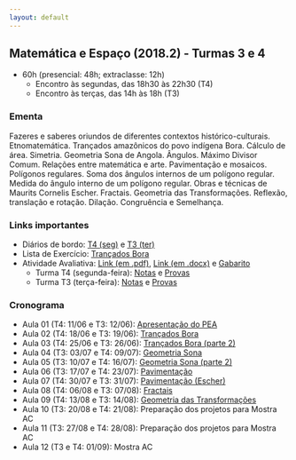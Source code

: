 ```yaml
---
layout: default
---
```


## Matemática e Espaço (2018.2) - Turmas 3 e 4
+ 60h (presencial: 48h; extraclasse: 12h)
  + Encontro às segundas, das 18h30 às 22h30 (T4)
  + Encontro às terças, das 14h às 18h (T3)

### Ementa
Fazeres e saberes oriundos de diferentes contextos histórico-culturais. Etnomatemática. Trançados amazônicos do povo indígena Bora. Cálculo de área. Simetria. Geometria Sona de Angola. Ângulos. Máximo Divisor Comum. Relações entre matemática e arte. Pavimentação e mosaicos. Polígonos regulares. Soma dos ângulos internos de um polígono regular. Medida do ângulo interno de um polígono regular. Obras e técnicas de Maurits Cornelis Escher. Fractais. Geometria das Transformações. Reflexão, translação e rotação. Dilação. Congruência e Semelhança.

### Links importantes
+ Diários de bordo: [T4 (seg)](https://docs.google.com/spreadsheets/d/1bFnRKRkbE44TQTRgdxqkLNxrGOlUUijVSy-07JJZ6Ms/edit?usp=sharing) e [T3 (ter)](https://docs.google.com/spreadsheets/d/1JFv5T_gZCs_wYqYmhdl9hpiooSWTyFVqRBJMPEuye-k/edit?usp=sharing)
+ Lista de Exercício: [Trançados Bora](https://www.dropbox.com/s/5uhw0tvhrv6ywpu/Lista01.pdf?dl=0)
+ Atividade Avaliativa: [Link (em .pdf)](https://www.dropbox.com/s/a8rdvzz7m2sejxo/ME-prova.pdf?dl=0), [Link (em .docx)](https://www.dropbox.com/s/lk6x3fyt5pparx4/ME-prova.docx?dl=0) e [Gabarito](https://www.dropbox.com/s/00crskc7p5bllqv/ME-prova-gabarito.pdf?dl=0)
  + Turma T4 (segunda-feira): [Notas](https://docs.google.com/spreadsheets/d/1f--1bnhEXS9-aE7ZJUoFald_Lac8aMG7xhYcdmxrSRk/edit?usp=sharing) e [Provas](https://drive.google.com/drive/folders/1sSWZQdTTxkhZWNTW4nq9HbuLfdUQ-DTk?usp=sharing)
  + Turma T3 (terça-feira): [Notas](https://docs.google.com/spreadsheets/d/1ktRgbRtuOOiSwuN1Jehj7n9S34Kg-C74QEyOzlaB3RU/edit?usp=sharing) e [Provas](https://drive.google.com/drive/folders/1o8WU33jgFn4InBK8Z4KKW6AzaNYusr-T?usp=sharing)


### Cronograma
+ Aula 01 (T4: 11/06 e T3: 12/06): [Apresentação do PEA](https://www.dropbox.com/s/dw5s1sqxv7bj6gz/aula01-ME.pdf?dl=0)
+ Aula 02 (T4: 18/06 e T3: 19/06): [Trançados Bora](https://www.dropbox.com/s/xe9y13v5dpcnlxa/aula02-ME.pdf?dl=0)
+ Aula 03 (T4: 25/06 e T3: 26/06): [Trançados Bora (parte 2)](https://www.dropbox.com/s/prr2nayfuaasyvu/aula03-ME.pdf?dl=0)
+ Aula 04 (T3: 03/07 e T4: 09/07): [Geometria Sona](https://www.dropbox.com/s/e00l4vhp4vu5ap0/aula04-ME.pdf?dl=0)
+ Aula 05 (T3: 10/07 e T4: 16/07): [Geometria Sona (parte 2)](https://www.dropbox.com/s/waah3p2ern6kpyy/aula05-ME.pdf?dl=0)
+ Aula 06 (T3: 17/07 e T4: 23/07): [Pavimentação](https://www.dropbox.com/s/4fmje6f21jipepa/aula06-ME.pdf?dl=0)
+ Aula 07 (T4: 30/07 e T3: 31/07): [Pavimentação (Escher)](https://www.dropbox.com/s/n8imtcf0ncrg6y4/aula07-ME.pdf?dl=0)
+ Aula 08 (T4: 06/08 e T3: 07/08): [Fractais](https://www.dropbox.com/s/doewzutz66shuve/aula08-ME.pdf?dl=0)
+ Aula 09 (T4: 13/08 e T3: 14/08): [Geometria das Transformações](https://www.dropbox.com/s/151osxgvgpqdzav/aula09-ME.pdf?dl=0)
+ Aula 10 (T3: 20/08 e T4: 21/08): Preparação dos projetos para Mostra AC
+ Aula 11 (T3: 27/08 e T4: 28/08): Preparação dos projetos para Mostra AC
+ Aula 12 (T3 e T4: 01/09): Mostra AC
